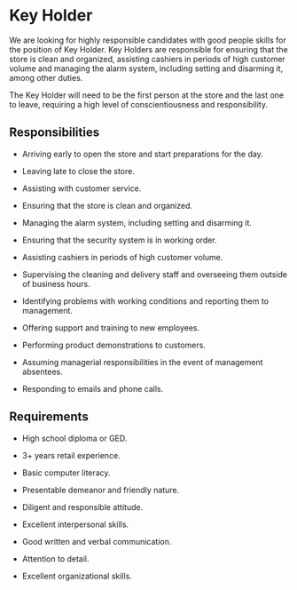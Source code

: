 # Key Holder

We are looking for highly responsible candidates with good people skills for the position of Key Holder. Key Holders are responsible for ensuring that the store is clean and organized, assisting cashiers in periods of high customer volume and managing the alarm system, including setting and disarming it, among other duties.

The Key Holder will need to be the first person at the store and the last one to leave, requiring a high level of conscientiousness and responsibility.

## Responsibilities

* Arriving early to open the store and start preparations for the day.

* Leaving late to close the store.

* Assisting with customer service.

* Ensuring that the store is clean and organized.

* Managing the alarm system, including setting and disarming it.

* Ensuring that the security system is in working order.

* Assisting cashiers in periods of high customer volume.

* Supervising the cleaning and delivery staff and overseeing them outside of business hours.

* Identifying problems with working conditions and reporting them to management.

* Offering support and training to new employees.

* Performing product demonstrations to customers.

* Assuming managerial responsibilities in the event of management absentees.

* Responding to emails and phone calls.

## Requirements

* High school diploma or GED.

* 3+ years retail experience.

* Basic computer literacy.

* Presentable demeanor and friendly nature.

* Diligent and responsible attitude.

* Excellent interpersonal skills.

* Good written and verbal communication.

* Attention to detail.

* Excellent organizational skills.

